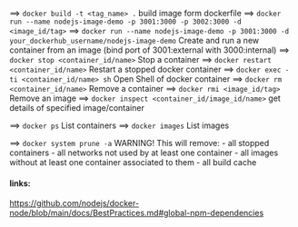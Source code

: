 ==> `docker build -t <tag_name> .`
    build image form dockerfile
==> `docker run --name nodejs-image-demo -p 3001:3000 -p 3002:3000 -d <image_id/tag>`
==> `docker run --name nodejs-image-demo -p 3001:3000 -d your_dockerhub_username/nodejs-image-demo`
    Create and run a new container from an image (bind port of 3001:external with 3000:internal)
==> `docker stop <container_id/name>`
    Stop a container
==> `docker restart <container_id/name>`
    Restart a stopped docker container
==> `docker exec -ti <container_id/name> sh`
    Open Shell of docker container
==> `docker rm <container_id/name>`
    Remove a container
==> `docker rmi <image_id/tag>`
    Remove an image
==> `docker inspect <container_id/image_id/name>`
    get details of specified image/container

==> `docker ps`
    List containers
==> `docker images`
    List images

==>  `docker system prune -a`
    WARNING! This will remove:
      - all stopped containers
      - all networks not used by at least one container
      - all images without at least one container associated to them
      - all build cache




#### links:

https://github.com/nodejs/docker-node/blob/main/docs/BestPractices.md#global-npm-dependencies



<!-- # CMD [ "node", "server.js" ] -->